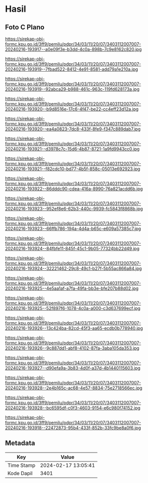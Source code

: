 # Hasil

## Foto C Plano

https://sirekap-obj-formc.kpu.go.id/3ff9/pemilu/pdpr/34/03/11/20/07/3403112007007-20240216-193917--a0e09f3e-b3dd-4c0a-898b-7c9e8162c820.jpg

https://sirekap-obj-formc.kpu.go.id/3ff9/pemilu/pdpr/34/03/11/20/07/3403112007007-20240216-193919--7fbad522-8412-4e91-8581-add79a1e210a.jpg

https://sirekap-obj-formc.kpu.go.id/3ff9/pemilu/pdpr/34/03/11/20/07/3403112007007-20240216-193919--92abca29-b988-461c-963c-119fd628173a.jpg

https://sirekap-obj-formc.kpu.go.id/3ff9/pemilu/pdpr/34/03/11/20/07/3403112007007-20240216-193920--b9d8516e-17c6-4f47-be22-cc4eff23d12a.jpg

https://sirekap-obj-formc.kpu.go.id/3ff9/pemilu/pdpr/34/03/11/20/07/3403112007007-20240216-193920--ea4a0823-7dc8-433f-8fe9-f347c889dab7.jpg

https://sirekap-obj-formc.kpu.go.id/3ff9/pemilu/pdpr/34/03/11/20/07/3403112007007-20240216-193921--d3978c7c-15d6-4b87-8721-1a9fd9943cc0.jpg

https://sirekap-obj-formc.kpu.go.id/3ff9/pemilu/pdpr/34/03/11/20/07/3403112007007-20240216-193921--f82cdc10-bd77-4b5f-858c-05013e692923.jpg

https://sirekap-obj-formc.kpu.go.id/3ff9/pemilu/pdpr/34/03/11/20/07/3403112007007-20240216-193922--86dddc90-cdea-416a-8990-76a821acdd6b.jpg

https://sirekap-obj-formc.kpu.go.id/3ff9/pemilu/pdpr/34/03/11/20/07/3403112007007-20240216-193923--952ef8e6-62b3-440c-9939-fc5843f8868b.jpg

https://sirekap-obj-formc.kpu.go.id/3ff9/pemilu/pdpr/34/03/11/20/07/3403112007007-20240216-193923--66ffb786-194a-4d4a-b65c-e609a57385c7.jpg

https://sirekap-obj-formc.kpu.go.id/3ff9/pemilu/pdpr/34/03/11/20/07/3403112007007-20240216-193924--84fbfe11-845f-45c1-9b05-77324bb22d49.jpg

https://sirekap-obj-formc.kpu.go.id/3ff9/pemilu/pdpr/34/03/11/20/07/3403112007007-20240216-193924--32221462-29c8-49c1-b27f-5b55ac866a84.jpg

https://sirekap-obj-formc.kpu.go.id/3ff9/pemilu/pdpr/34/03/11/20/07/3403112007007-20240216-193925--4e5aa1af-a7fa-49fa-bb3e-bfe207b88d02.jpg

https://sirekap-obj-formc.kpu.go.id/3ff9/pemilu/pdpr/34/03/11/20/07/3403112007007-20240216-193925--52f897f6-1078-4c0a-a000-c3d637699ecf.jpg

https://sirekap-obj-formc.kpu.go.id/3ff9/pemilu/pdpr/34/03/11/20/07/3403112007007-20240216-193926--13c424ba-82cd-45f3-aa65-ecdb0b778940.jpg

https://sirekap-obj-formc.kpu.go.id/3ff9/pemilu/pdpr/34/03/11/20/07/3403112007007-20240216-193926--9c887dd1-abf8-4102-87fa-3aba105da353.jpg

https://sirekap-obj-formc.kpu.go.id/3ff9/pemilu/pdpr/34/03/11/20/07/3403112007007-20240216-193927--d90efa9a-3b83-4d0f-a37d-4b1440115603.jpg

https://sirekap-obj-formc.kpu.go.id/3ff9/pemilu/pdpr/34/03/11/20/07/3403112007007-20240216-193928--2e4b165c-ac68-4e57-8834-75e2718566ec.jpg

https://sirekap-obj-formc.kpu.go.id/3ff9/pemilu/pdpr/34/03/11/20/07/3403112007007-20240216-193928--bc6595df-c0f3-4603-9154-e6c980f74152.jpg

https://sirekap-obj-formc.kpu.go.id/3ff9/pemilu/pdpr/34/03/11/20/07/3403112007007-20240216-193918--22472873-95b4-433f-852b-33fc9be8a0f6.jpg


## Metadata

| Key        | Value               |
| ---------- | ------------------- |
| Time Stamp | 2024-02-17 13:05:41 |
| Kode Dapil | 3401                |



